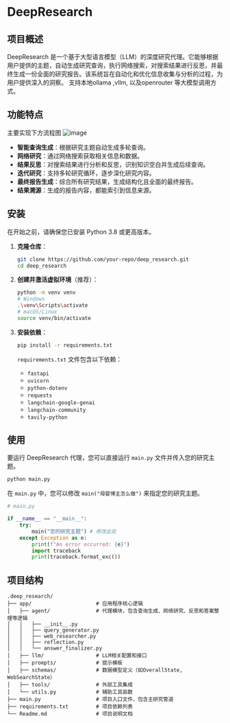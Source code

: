 # DeepResearch

## 项目概述

DeepResearch 是一个基于大型语言模型（LLM）的深度研究代理。它能够根据用户提供的主题，自动生成研究查询，执行网络搜索，对搜索结果进行反思，并最终生成一份全面的研究报告。该系统旨在自动化和优化信息收集与分析的过程，为用户提供深入的洞察。
支持本地ollama ,vllm, 以及openrouter 等大模型调用方式。
## 功能特点
主要实现下方流程图
![image](https://github.com/user-attachments/assets/c0f22ff7-c236-40b5-86a9-faec43652d6a)
   
- **智能查询生成**：根据研究主题自动生成多轮查询。
- **网络研究**：通过网络搜索获取相关信息和数据。
- **结果反思**：对搜索结果进行分析和反思，识别知识空白并生成后续查询。
- **迭代研究**：支持多轮研究循环，逐步深化研究内容。
- **最终报告生成**：综合所有研究结果，生成结构化且全面的最终报告。
- **结果溯源**：生成的报告内容，都能索引到信息来源。
## 安装

在开始之前，请确保您已安装 Python 3.8 或更高版本。

1. **克隆仓库**：

   ```bash
   git clone https://github.com/your-repo/deep_research.git
   cd deep_research
   ```

2. **创建并激活虚拟环境**（推荐）：

   ```bash
   python -m venv venv
   # Windows
   .\venv\Scripts\activate
   # macOS/Linux
   source venv/bin/activate
   ```

3. **安装依赖**：

   ```bash
   pip install -r requirements.txt
   ```

   `requirements.txt` 文件包含以下依赖：
   - `fastapi`
   - `uvicorn`
   - `python-dotenv`
   - `requests`
   - `langchain-google-genai`
   - `langchain-community`
   - `tavily-python`


## 使用

要运行 DeepResearch 代理，您可以直接运行 `main.py` 文件并传入您的研究主题。

```bash
python main.py
```

在 `main.py` 中，您可以修改 `main("母婴博主怎么做")` 来指定您的研究主题。

```python
# main.py

if __name__ == "__main__":
    try:
        main("您的研究主题") # 修改此处
    except Exception as e:
        print(f"An error occurred: {e}")
        import traceback
        print(traceback.format_exc())
```

## 项目结构

```
.deep_research/
├── app/                     # 应用程序核心逻辑
│   ├── agent/               # 代理模块，包含查询生成、网络研究、反思和答案整理等逻辑
│   │   ├── __init__.py
│   │   ├── query_generator.py
│   │   ├── web_researcher.py
│   │   ├── reflection.py
│   │   └── answer_finalizer.py
│   ├── llm/                 # LLM相关配置和接口
│   ├── prompts/             # 提示模板
│   ├── schemas/             # 数据模型定义（如OverallState, WebSearchState）
│   ├── tools/               # 外部工具集成
│   └── utils.py             # 辅助工具函数
├── main.py                  # 项目入口文件，包含主研究管道
├── requirements.txt         # 项目依赖列表
└── Readme.md                # 项目说明文档
```
